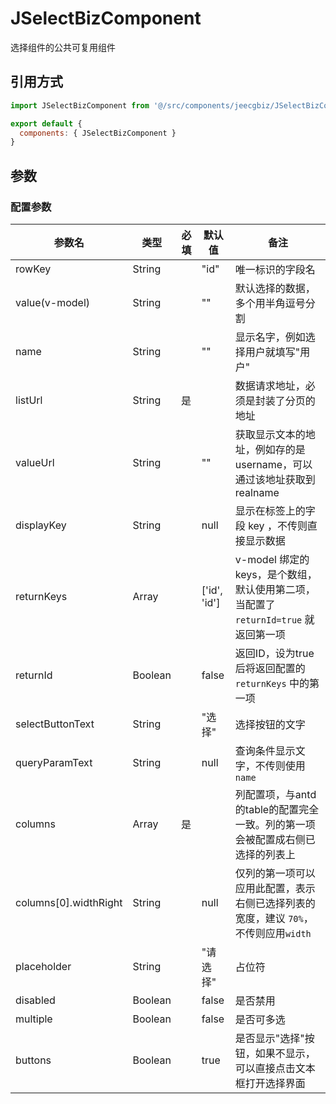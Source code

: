 # JSelectBizComponent

选择组件的公共可复用组件

## 引用方式

```js
import JSelectBizComponent from '@/src/components/jeecgbiz/JSelectBizComponent'

export default {
  components: { JSelectBizComponent }
}
```

## 参数

### 配置参数

| 参数名                | 类型    | 必填 | 默认值       | 备注                                                                                 |
|-----------------------|---------|------|--------------|--------------------------------------------------------------------------------------|
| rowKey                | String  |      | "id"         | 唯一标识的字段名                                                                     |
| value(v-model)        | String  |      | ""           | 默认选择的数据，多个用半角逗号分割                                                   |
| name                  | String  |      | ""           | 显示名字，例如选择用户就填写"用户"                                                   |
| listUrl               | String  | 是   |              | 数据请求地址，必须是封装了分页的地址                                                 |
| valueUrl              | String  |      | ""           | 获取显示文本的地址，例如存的是 username，可以通过该地址获取到 realname               |
| displayKey            | String  |      | null         | 显示在标签上的字段 key    ，不传则直接显示数据                                       |
| returnKeys            | Array   |      | ['id', 'id'] | v-model 绑定的 keys，是个数组，默认使用第二项，当配置了 `returnId=true` 就返回第一项 |
| returnId              | Boolean |      | false        | 返回ID，设为true后将返回配置的 `returnKeys` 中的第一项                               |
| selectButtonText      | String  |      | "选择"       | 选择按钮的文字                                                                       |
| queryParamText        | String  |      | null         | 查询条件显示文字，不传则使用 `name`                                                  |
| columns               | Array   | 是   |              | 列配置项，与antd的table的配置完全一致。列的第一项会被配置成右侧已选择的列表上        |
| columns[0].widthRight | String   |      | null         | 仅列的第一项可以应用此配置，表示右侧已选择列表的宽度，建议 `70%`，不传则应用`width`  |
| placeholder           | String  |      | "请选择"     | 占位符                                                                               |
| disabled              | Boolean |      | false        | 是否禁用                                                                             |
| multiple              | Boolean |      | false        | 是否可多选                                                                           |
| buttons               | Boolean |      | true         | 是否显示"选择"按钮，如果不显示，可以直接点击文本框打开选择界面                       |
